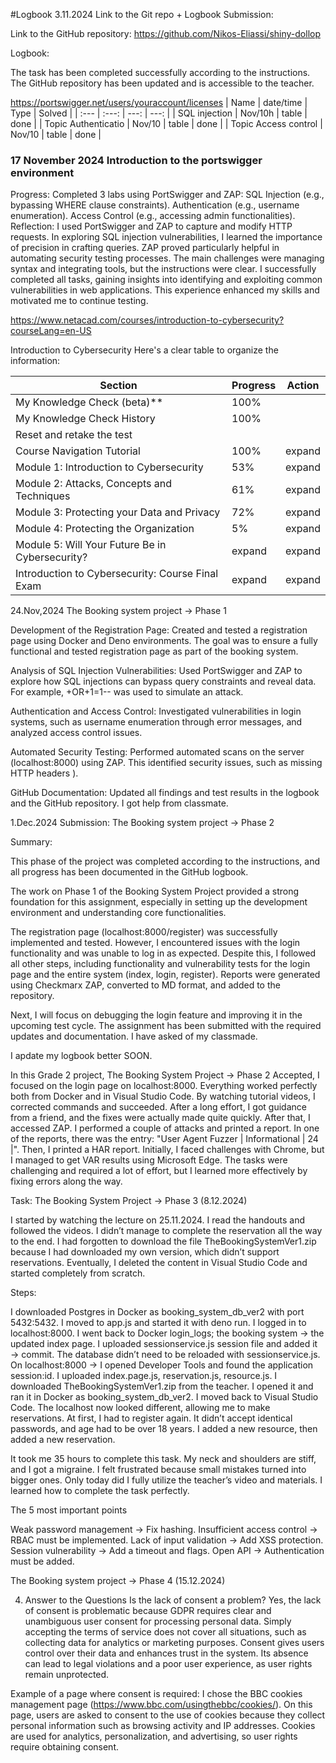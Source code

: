 #Logbook
3.11.2024  Link to the Git repo + Logbook
Submission:

Link to the GitHub repository: https://github.com/Nikos-Eliassi/shiny-dollop

Logbook:

The task has been completed successfully according to the instructions. The GitHub repository has been updated and is accessible to the teacher. 

https://portswigger.net/users/youraccount/licenses
| Name                  | date/time      | Type     |  Solved  |
| :---                  |      :---:     |     ---: |   ---:   |
| SQL injection         | Nov/10h        | table    | done     |
| Topic Authenticatio   | Nov/10         | table    | done     |
| Topic Access control  | Nov/10         | table    | done     |


### 17 November 2024 Introduction to the portswigger environment


Progress:
Completed 3 labs using PortSwigger and ZAP:
SQL Injection (e.g., bypassing WHERE clause constraints).
Authentication (e.g., username enumeration).
Access Control (e.g., accessing admin functionalities).
Reflection:
I used PortSwigger and ZAP to capture and modify HTTP requests. In exploring SQL injection vulnerabilities, I learned the importance of precision in crafting queries. ZAP proved particularly helpful in automating security testing processes. The main challenges were managing syntax and integrating tools, but the instructions were clear. I successfully completed all tasks, gaining insights into identifying and exploiting common vulnerabilities in web applications. This experience enhanced my skills and motivated me to continue testing.




https://www.netacad.com/courses/introduction-to-cybersecurity?courseLang=en-US

Introduction to Cybersecurity
Here's a clear table to organize the information:

| Section                                            | Progress | Action  |
|----------------------------------------------------|----------|---------|
| My Knowledge Check (beta)**                      |100%      |         |
| My Knowledge Check History                       |100%      |         |
| Reset and retake the test                        |          |         |
| Course Navigation Tutorial                       | 100%     | expand  |
| Module 1: Introduction to Cybersecurity          | 53%      | expand  |
| Module 2: Attacks, Concepts and Techniques       | 61%      | expand  |
| Module 3: Protecting your Data and Privacy       | 72%      | expand  |
| Module 4: Protecting the Organization            | 5%       | expand  |
| Module 5: Will Your Future Be in Cybersecurity?  | expand   | expand  |
| Introduction to Cybersecurity: Course Final Exam | expand   | expand  |


24.Nov,2024 
The Booking system project → Phase 1

Development of the Registration Page: Created and tested a registration page using Docker and Deno environments. The goal was to ensure a fully functional and tested registration page as part of the booking system.

Analysis of SQL Injection Vulnerabilities: Used PortSwigger and ZAP to explore how SQL injections can bypass query constraints and reveal data. For example, +OR+1=1-- was used to simulate an attack.

Authentication and Access Control: Investigated vulnerabilities in login systems, such as username enumeration through error messages, and analyzed access control issues.

Automated Security Testing: Performed automated scans on the server (localhost:8000) using ZAP. This identified security issues, such as missing HTTP headers ).

GitHub Documentation: Updated all findings and test results in the logbook and the GitHub repository. I got help from classmate.





1.Dec.2024 Submission: The Booking system project → Phase 2

Summary:

This phase of the project was completed according to the instructions, and all progress has been documented in the GitHub logbook.

The work on Phase 1 of the Booking System Project provided a strong foundation for this assignment, especially in setting up the development environment and understanding core functionalities.

The registration page (localhost:8000/register) was successfully implemented and tested. However, I encountered issues with the login functionality and was unable to log in as expected. Despite this, I followed all other steps, including functionality and vulnerability tests for the login page and the entire system (index, login, register). Reports were generated using Checkmarx ZAP, converted to MD format, and added to the repository.

Next, I will focus on debugging the login feature and improving it in the upcoming test cycle. The assignment has been submitted with the required updates and documentation. I have asked of my classmade.


I apdate my logbook better SOON.

In this Grade 2 project, The Booking System Project → Phase 2 Accepted, I focused on the login page on localhost:8000. Everything worked perfectly both from Docker and in Visual Studio Code. By watching tutorial videos, I corrected commands and succeeded. After a long effort, I got guidance from a friend, and the fixes were actually made quite quickly. After that, I accessed ZAP. I performed a couple of attacks and printed a report. In one of the reports, there was the entry: "User Agent Fuzzer | Informational | 24 |". Then, I printed a HAR report. Initially, I faced challenges with Chrome, but I managed to get VAR results using Microsoft Edge.
The tasks were challenging and required a lot of effort, but I learned more effectively by fixing errors along the way.



Task: The Booking System Project → Phase 3 (8.12.2024)

I started by watching the lecture on 25.11.2024.
I read the handouts and followed the videos. I didn’t manage to complete the reservation all the way to the end. I had forgotten to download the file TheBookingSystemVer1.zip because I had downloaded my own version, which didn’t support reservations. Eventually, I deleted the content in Visual Studio Code and started completely from scratch.

Steps:

I downloaded Postgres in Docker as booking_system_db_ver2 with port 5432:5432.
I moved to app.js and started it with deno run.
I logged in to localhost:8000.
I went back to Docker login_logs; the booking system → the updated index page.
I uploaded sessionservice.js session file and added it → commit. The database didn’t need to be reloaded with sessionservice.js.
On localhost:8000 → I opened Developer Tools and found the application session:id.
I uploaded index.page.js, reservation.js, resource.js.
I downloaded TheBookingSystemVer1.zip from the teacher.
I opened it and ran it in Docker as booking_system_db_ver2.
I moved back to Visual Studio Code. The localhost now looked different, allowing me to make reservations.
At first, 
I had to register again. It didn’t accept identical passwords, and age had to be over 18 years.
I added a new resource, then added a new reservation.

It took me 35 hours to complete this task. My neck and shoulders are stiff, and I got a migraine. I felt frustrated because small mistakes turned into bigger ones. Only today did I fully utilize the teacher’s video and materials. I learned how to complete the task perfectly.



The 5 most important points

Weak password management → Fix hashing.
Insufficient access control → RBAC must be implemented.
Lack of input validation → Add XSS protection.
Session vulnerability → Add a timeout and flags.
Open API → Authentication must be added.

The Booking system project → Phase 4 (15.12.2024)

4. Answer to the Questions
Is the lack of consent a problem?
Yes, the lack of consent is problematic because GDPR requires clear and unambiguous user consent for processing personal data. Simply accepting the terms of service does not cover all situations, such as collecting data for analytics or marketing purposes. Consent gives users control over their data and enhances trust in the system. Its absence can lead to legal violations and a poor user experience, as user rights remain unprotected.

Example of a page where consent is required:
I chose the BBC cookies management page (https://www.bbc.com/usingthebbc/cookies/). On this page, users are asked to consent to the use of cookies because they collect personal information such as browsing activity and IP addresses. Cookies are used for analytics, personalization, and advertising, so user rights require obtaining consent.